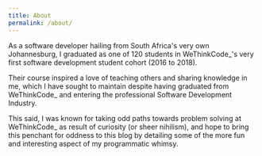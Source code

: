 ```yaml
---
title: About
permalink: /about/
---
```


As a software developer hailing from South Africa's very own Johannesburg, I graduated as one of 120 students in WeThinkCode_'s very first software development student cohort (2016 to 2018).

Their course inspired a love of teaching others and sharing knowledge in me, which I have sought to maintain despite having graduated from WeThinkCode_ and entering the professional Software Development Industry.

This said, I was known for taking odd paths towards problem solving at WeThinkCode_ as result of curiosity (or sheer nihilism), and hope to bring this penchant for oddness to this blog by detailing some of the more fun and interesting aspect of my programmatic whimsy.
